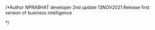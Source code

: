 /*Author NPRABHAT developer
  2nd update 13NOV2021
  Release first version of business intelligence
  
*/
